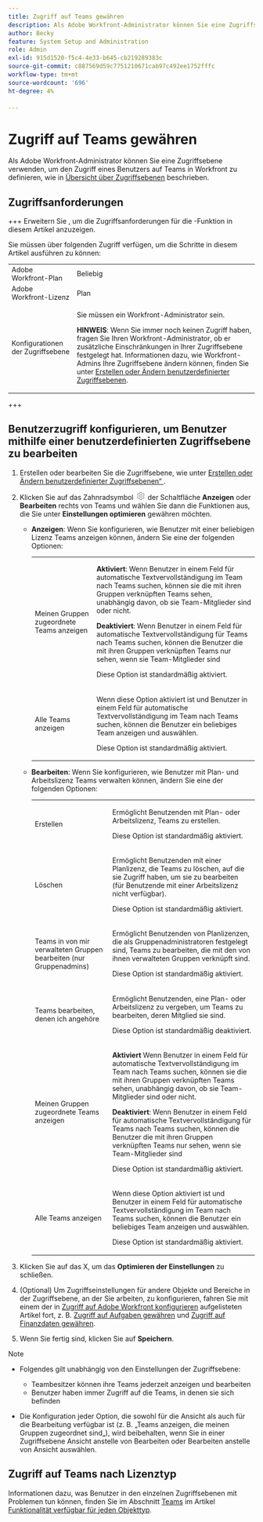 ```yaml
---
title: Zugriff auf Teams gewähren
description: Als Adobe Workfront-Administrator können Sie eine Zugriffsebene verwenden, um den Zugriff eines Benutzers auf Teams in Workfront zu definieren
author: Becky
feature: System Setup and Administration
role: Admin
exl-id: 915d1520-f5c4-4e33-b645-cb219289383c
source-git-commit: c887569d59c7751210671cab97c492ee1752fffc
workflow-type: tm+mt
source-wordcount: '696'
ht-degree: 4%

---
```


# Zugriff auf Teams gewähren

Als Adobe Workfront-Administrator können Sie eine Zugriffsebene verwenden, um den Zugriff eines Benutzers auf Teams in Workfront zu definieren, wie in [Übersicht über Zugriffsebenen](../../../administration-and-setup/add-users/access-levels-and-object-permissions/access-levels-overview.md) beschrieben.

## Zugriffsanforderungen

+++ Erweitern Sie , um die Zugriffsanforderungen für die -Funktion in diesem Artikel anzuzeigen.

Sie müssen über folgenden Zugriff verfügen, um die Schritte in diesem Artikel ausführen zu können:

<table style="table-layout:auto"> 
 <col> 
 <col> 
 <tbody> 
  <tr> 
   <td role="rowheader">Adobe Workfront-Plan</td> 
   <td>Beliebig</td> 
  </tr> 
  <tr> 
   <td role="rowheader">Adobe Workfront-Lizenz</td> 
   <td>Plan</td> 
  </tr> 
  <tr> 
   <td role="rowheader">Konfigurationen der Zugriffsebene</td> 
   <td> <p>Sie müssen ein Workfront-Administrator sein.</p> <p><b>HINWEIS</b>: Wenn Sie immer noch keinen Zugriff haben, fragen Sie Ihren Workfront-Administrator, ob er zusätzliche Einschränkungen in Ihrer Zugriffsebene festgelegt hat. Informationen dazu, wie Workfront-Admins Ihre Zugriffsebene ändern können, finden Sie unter <a href="../../../administration-and-setup/add-users/configure-and-grant-access/create-modify-access-levels.md" class="MCXref xref" data-mc-variable-override="">Erstellen oder Ändern benutzerdefinierter Zugriffsebenen</a>.</p> </td> 
  </tr> 
 </tbody> 
</table>

+++

## Benutzerzugriff konfigurieren, um Benutzer mithilfe einer benutzerdefinierten Zugriffsebene zu bearbeiten

1. Erstellen oder bearbeiten Sie die Zugriffsebene, wie unter [Erstellen oder Ändern benutzerdefinierter Zugriffsebenen“ ](../../../administration-and-setup/add-users/configure-and-grant-access/create-modify-access-levels.md).
1. Klicken Sie auf das Zahnradsymbol ![](assets/gear-icon-settings.png) der Schaltfläche **Anzeigen** oder **Bearbeiten** rechts von Teams und wählen Sie dann die Funktionen aus, die Sie unter **Einstellungen optimieren** gewähren möchten.

   * **Anzeigen**: Wenn Sie konfigurieren, wie Benutzer mit einer beliebigen Lizenz Teams anzeigen können, ändern Sie eine der folgenden Optionen:

     <table style="table-layout:auto">
       <col>
       <col>
       <tbody>
        <tr>
         <td role="rowheader">Meinen Gruppen zugeordnete Teams anzeigen</td>
         <td>
          <p><b>Aktiviert</b>: Wenn Benutzer in einem Feld für automatische Textvervollständigung im Team nach Teams suchen, können sie die mit ihren Gruppen verknüpften Teams sehen, unabhängig davon, ob sie Team-Mitglieder sind oder nicht. </p>
          <p><b>Deaktiviert</b>: Wenn Benutzer in einem Feld für automatische Textvervollständigung für Teams nach Teams suchen, können die Benutzer die mit ihren Gruppen verknüpften Teams nur sehen, wenn sie Team-Mitglieder sind</p><p>Diese Option ist standardmäßig aktiviert.</p>
          </td>
        </tr>
        <tr>
         <td role="rowheader">Alle Teams anzeigen</td>
         <td><p>Wenn diese Option aktiviert ist und Benutzer in einem Feld für automatische Textvervollständigung im Team nach Teams suchen, können die Benutzer ein beliebiges Team anzeigen und auswählen.</p><p>Diese Option ist standardmäßig aktiviert. </p></td>
        </tr>
       </tbody>
      </table>

   * **Bearbeiten**: Wenn Sie konfigurieren, wie Benutzer mit Plan- und Arbeitslizenz Teams verwalten können, ändern Sie eine der folgenden Optionen:

     <table style="table-layout:auto">
       <col>
       <col>
       <tbody>
        <tr>
         <td role="rowheader">Erstellen</td>
         <td><p>Ermöglicht Benutzenden mit Plan- oder Arbeitslizenz, Teams zu erstellen.</p><p>Diese Option ist standardmäßig aktiviert.</p></td>
        </tr>
        <tr>
         <td role="rowheader">Löschen</td>
         <td><p> Ermöglicht Benutzenden mit einer Planlizenz, die Teams zu löschen, auf die sie Zugriff haben, um sie zu bearbeiten (für Benutzende mit einer Arbeitslizenz nicht verfügbar).</p><p>Diese Option ist standardmäßig aktiviert.</p></td>
        </tr>
        <tr>
         <td role="rowheader">Teams in von mir verwalteten Gruppen bearbeiten (nur Gruppenadmins)</td>
         <td><p>Ermöglicht Benutzenden von Planlizenzen, die als Gruppenadministratoren festgelegt sind, Teams zu bearbeiten, die mit den von ihnen verwalteten Gruppen verknüpft sind.</p><p>Diese Option ist standardmäßig aktiviert.</p></td>
        </tr>
        <tr>
         <td role="rowheader">Teams bearbeiten, denen ich angehöre</td>
         <td><p>Ermöglicht Benutzenden, eine Plan- oder Arbeitslizenz zu vergeben, um Teams zu bearbeiten, deren Mitglied sie sind.</p><p>Diese Option ist standardmäßig deaktiviert.</p></td>
        </tr>
        <tr>
         <td role="rowheader">Meinen Gruppen zugeordnete Teams anzeigen</td>
         <td>
         <p><b>Aktiviert</b> Wenn Benutzer in einem Feld für automatische Textvervollständigung im Team nach Teams suchen, können sie die mit ihren Gruppen verknüpften Teams sehen, unabhängig davon, ob sie Team-Mitglieder sind oder nicht. </p>
         <p><b>Deaktiviert</b>: Wenn Benutzer in einem Feld für automatische Textvervollständigung für Teams nach Teams suchen, können die Benutzer die mit ihren Gruppen verknüpften Teams nur sehen, wenn sie Team-Mitglieder sind</p><p>Diese Option ist standardmäßig aktiviert.</p>
         </td>
        </tr>
        <tr>
         <td role="rowheader">Alle Teams anzeigen</td>
         <td><p>Wenn diese Option aktiviert ist und Benutzer in einem Feld für automatische Textvervollständigung im Team nach Teams suchen, können die Benutzer ein beliebiges Team anzeigen und auswählen.</p><p>Diese Option ist standardmäßig aktiviert. </p></td>
        </tr>
       </tbody>
      </table>

1. Klicken Sie auf das X, um das **Optimieren der Einstellungen** zu schließen.
1. (Optional) Um Zugriffseinstellungen für andere Objekte und Bereiche in der Zugriffsebene, an der Sie arbeiten, zu konfigurieren, fahren Sie mit einem der in [Zugriff auf Adobe Workfront konfigurieren](../../../administration-and-setup/add-users/configure-and-grant-access/configure-access.md) aufgelisteten Artikel fort, z. B. [Zugriff auf Aufgaben gewähren](../../../administration-and-setup/add-users/configure-and-grant-access/grant-access-tasks.md) und [Zugriff auf Finanzdaten gewähren](../../../administration-and-setup/add-users/configure-and-grant-access/grant-access-financial.md).
1. Wenn Sie fertig sind, klicken Sie auf **Speichern**.

>[!NOTE]
>
>* Folgendes gilt unabhängig von den Einstellungen der Zugriffsebene:
>
>   * Teambesitzer können ihre Teams jederzeit anzeigen und bearbeiten
>   * Benutzer haben immer Zugriff auf die Teams, in denen sie sich befinden
>
>* Die Konfiguration jeder Option, die sowohl für die Ansicht als auch für die Bearbeitung verfügbar ist (z. B. „Teams anzeigen, die meinen Gruppen zugeordnet sind„), wird beibehalten, wenn Sie in einer Zugriffsebene Ansicht anstelle von Bearbeiten oder Bearbeiten anstelle von Ansicht auswählen.
>

## Zugriff auf Teams nach Lizenztyp

Informationen dazu, was Benutzer in den einzelnen Zugriffsebenen mit Problemen tun können, finden Sie im Abschnitt [Teams](../../../administration-and-setup/add-users/access-levels-and-object-permissions/functionality-available-for-each-object-type.md#teams) im Artikel [Funktionalität verfügbar für jeden Objekttyp](../../../administration-and-setup/add-users/access-levels-and-object-permissions/functionality-available-for-each-object-type.md).

